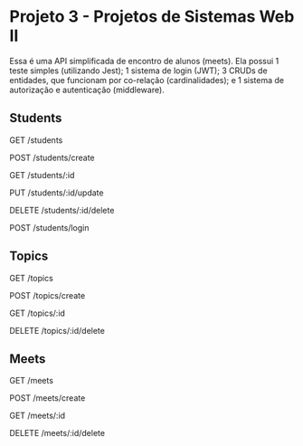 # Projeto 3 - Projetos de Sistemas Web II

Essa é uma API simplificada de encontro de alunos (meets). Ela possui 1 teste simples (utilizando Jest); 1 sistema de login (JWT); 3 CRUDs de entidades, que funcionam por co-relação (cardinalidades); e 1 sistema de autorização e autenticação (middleware).

## Students

GET /students

POST /students/create

GET /students/:id

PUT /students/:id/update

DELETE /students/:id/delete

POST /students/login

## Topics

GET /topics

POST /topics/create

GET /topics/:id

DELETE /topics/:id/delete

## Meets

GET /meets

POST /meets/create

GET /meets/:id

DELETE /meets/:id/delete
